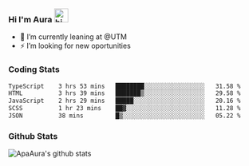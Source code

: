### Hi I'm Aura <img src="https://user-images.githubusercontent.com/1303154/88677602-1635ba80-d120-11ea-84d8-d263ba5fc3c0.gif" width="28px" alt="hi">

- 🔭 I’m currently leaning at @UTM
- ⚡ I’m looking for new oportunities


### Coding Stats

<!--START_SECTION:waka-->

```txt
TypeScript    3 hrs 53 mins   ████████░░░░░░░░░░░░░░░░░   31.58 %
HTML          3 hrs 39 mins   ███████▒░░░░░░░░░░░░░░░░░   29.58 %
JavaScript    2 hrs 29 mins   █████░░░░░░░░░░░░░░░░░░░░   20.16 %
SCSS          1 hr 23 mins    ██▓░░░░░░░░░░░░░░░░░░░░░░   11.28 %
JSON          38 mins         █▒░░░░░░░░░░░░░░░░░░░░░░░   05.22 %
```

<!--END_SECTION:waka-->

### Github Stats

![ApaAura's github stats](https://github-readme-stats.vercel.app/api?username=ApaAura&count_private=true&theme=tokyonight&hide=contribs,prs)
